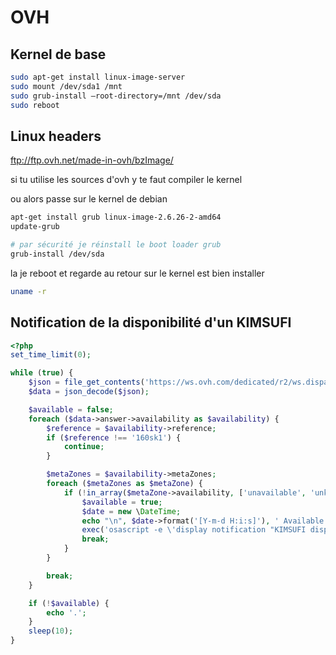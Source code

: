 OVH
===

Kernel de base
--------------

```bash
sudo apt-get install linux-image-server
sudo mount /dev/sda1 /mnt
sudo grub-install —root-directory=/mnt /dev/sda
sudo reboot
```

Linux headers
-------------

ftp://ftp.ovh.net/made-in-ovh/bzImage/

si tu utilise les sources d'ovh y te faut compiler le kernel 

ou alors passe sur le kernel de debian

```bash
apt-get install grub linux-image-2.6.26-2-amd64
update-grub

# par sécurité je réinstall le boot loader grub
grub-install /dev/sda
```

la je reboot et regarde au retour sur le kernel est bien installer

```bash
uname -r
```


Notification de la disponibilité d'un KIMSUFI
---------------------------------------------

```php
<?php
set_time_limit(0);

while (true) {
    $json = file_get_contents('https://ws.ovh.com/dedicated/r2/ws.dispatcher/getAvailability2');
    $data = json_decode($json);

    $available = false;
    foreach ($data->answer->availability as $availability) {
        $reference = $availability->reference;
        if ($reference !== '160sk1') {
            continue;
        }

        $metaZones = $availability->metaZones;
        foreach ($metaZones as $metaZone) {
            if (!in_array($metaZone->availability, ['unavailable', 'unknown'])) {
                $available = true;
                $date = new \DateTime;
                echo "\n", $date->format('[Y-m-d H:i:s]'), ' Available!', "\n";
                exec('osascript -e \'display notification "KIMSUFI disponible !!!" with title "OVH"\'');
                break;
            }
        }

        break;
    }

    if (!$available) {
        echo '.';
    }
    sleep(10);
}
```
